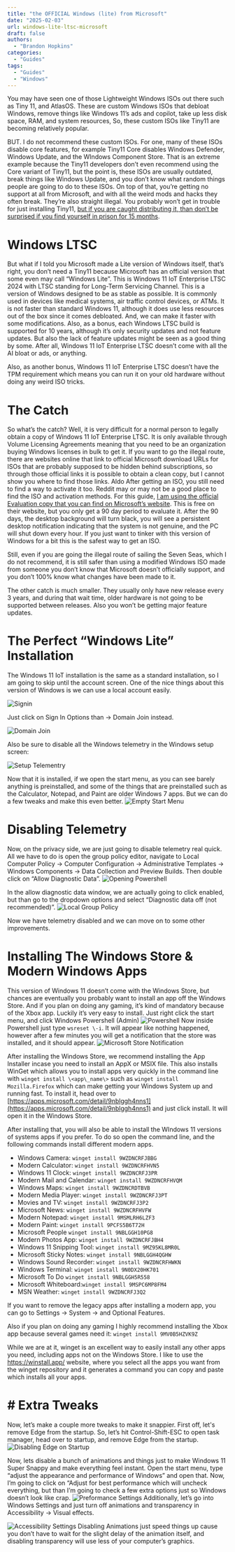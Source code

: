 ```yaml
---
title: "the OFFICIAL Windows (lite) from Microsoft"
date: "2025-02-03"
url: windows-lite-ltsc-microsoft
draft: false
authors:
  - "Brandon Hopkins"
categories:
  - "Guides"
tags:
  - "Guides"
  - "Windows"
---
```


You may have seen one of those Lightweight Windows ISOs out there such as Tiny 11, and AtlasOS. These are custom Windows ISOs that debloat Windows, remove things like Windows 11’s ads and copilot, take up less disk space, RAM, and system resources, So, these custom ISOs like Tiny11 are becoming relatively popular.

BUT. I do not recommend these custom ISOs. For one, many of these ISOs disable core features, for example Tiny11 Core disables Windows Defender, Windows Update, and the WIndows Component Store. That is an extreme example because the Tiny11 developers don’t even recommend using the Core variant of Tiny11, but the point is, these ISOs are usually outdated, break things like Windows Update, and you don’t know what random things people are going to do to these ISOs. On top of that, you’re getting no support at all from Microsoft, and with all the weird mods and hacks they often break. They’re also straight illegal. You probably won’t get in trouble for just installing Tiny11, [but if you are caught distributing it, than don’t be surprised if you find yourself in prison for 15 months](https://www.polygon.com/windows/2018/4/25/17280178/eric-lundgren-windows-restore-disks-microsoft-prison).

# Windows LTSC

But what if I told you Microsoft made a Lite version of Windows itself, that’s right, you don’t need a Tiny11 because Microsoft has an official version that some even may call “Windows Lite”. This is Windows 11 IoT Enterprise LTSC 2024 with LTSC standing for Long-Term Servicing Channel. This is a version of Windows designed to be as stable as possible. It is commonly used in devices like medical systems, air traffic control devices, or ATMs. It is not faster than standard Windows 11, although it does use less resources out of the box since it comes debloated. And, we can make it faster with some modifications. Also, as a bonus, each Windows LTSC build is supported for 10 years, although it’s only security updates and not feature updates. But also the lack of feature updates might be seen as a good thing by some. After all, Windows 11 IoT Enterprise LTSC doesn’t come with all the AI bloat or ads, or anything.

Also, as another bonus, Windows 11 IoT Enterprise LTSC doesn’t have the TPM requirement which means you can run it on your old hardware without doing any weird ISO tricks.

# The Catch

So what’s the catch? Well, it is very difficult for a normal person to legally obtain a copy of Windows 11 IoT Enterprise LTSC. It is only available through Volume Licensing Agreements meaning that you need to be an organization buying Windows licenses in bulk to get it. If you want to go the illegal route, there are websites online that link to official Microsoft download URLs for ISOs that are probably supposed to be hidden behind subscriptions, so through those official links it is possible to obtain a clean copy, but I cannot show you where to find those links. Aldo After getting an ISO, you still need to find a way to activate it too. Reddit may or may not be a good place to find the ISO and activation methods. For this guide, [I am using the official Evaluation copy that you can find on Microsoft’s website](https://www.microsoft.com/en-us/evalcenter/evaluate-windows-11-enterprise). This is free on their website, but you only get a 90 day period to evaluate it. After the 90 days, the desktop background will turn black, you will see a persistent desktop notification indicating that the system is not genuine, and the PC will shut down every hour. If you just want to tinker with this version of Windows for a bit this is the safest way to get an ISO.

Still, even if you are going the illegal route of sailing the Seven Seas, which I do not recommend, it is still safer than using a modified Windows ISO made from someone you don’t know that Microsoft doesn’t officially support, and you don’t 100% know what changes have been made to it.

The other catch is much smaller. They usually only have new release every 3 years, and during that wait time, older hardware is not going to be supported between releases. Also you won’t be getting major feature updates.

# The Perfect “Windows Lite” Installation

The Windows 11 IoT installation is the same as a standard installation, so I am going to skip until the account screen. One of the nice things about this version of Windows is we can use a local account easily.

![Signin](images/1_signin.png)

Just click on Sign In Options than \-\> Domain Join instead.

![Domain Join](images/2_domain_join.png)

Also be sure to disable all the Windows telemetry in the Windows setup screen:

![Setup Telementry](images/3_telementry.png)

Now that it is installed, if we open the start menu, as you can see barely anything is preinstalled, and some of the things that are preinstalled such as the Calculator, Notepad, and Paint  are older Windows 7 apps. But we can do a few tweaks and make this even better.
![Empty Start Menu](images/4_empty_start_menu.png)


# Disabling Telemetry

Now, on the privacy side, we are just going to disable telemetry real quick. All we have to do is open the group policy editor, navigate to Local Computer Policy \-\> Computer Configuration \-\> Administrative Templates \-\> Windows Components \-\> Data Collection and Preview Builds. Then double click on “Allow Diagnostic Data”.
![Opening Powershell](images/5_local_group_policy.png)

In the allow diagnostic data window, we are actually going to click enabled, but than go to the dropdown options and select “Diagnostic data off (not recommended)”.
![Local Group Policy](images/6_diagnostic_data_off.png)

Now we have telemetry disabled and we can move on to some other improvements.

# Installing The Windows Store & Modern Windows Apps

This version of Windows 11 doesn’t come with the Windows Store, but chances are eventually you probably want to install an app off the Windows Store. And if you plan on doing any gaming, it’s kind of mandatory because of the Xbox app. Luckily it’s very easy to install. Just right click the start menu, and click Windows Powershell (Admin) ![Powershell](images/7_opening_powershell.png)
Now inside Powershell just type `wsreset \-i`. It will appear like nothing happened, however after a few minutes you will get a notification that the store was installed, and it should appear.
![Microsoft Store Notification](images/8_win_store_notification.png)

After installing the Windows Store, we recommend installing the App Installer incase you need to install an AppX or MSIX file. This also installs WinGet which allows you to install apps very quickly in the command line with `winget install \<app\_name\>` such as `winget install Mozilla.Firefox` which can make getting your Windows System up and running fast. To install it, head over to [https://apps.microsoft.com/detail/9nblggh4nns1](https://apps.microsoft.com/detail/9nblggh4nns1) and just click install. It will open it in the Windows Store.

After installing that, you will also be able to install the WIndows 11 versions of systems apps if you prefer. To do so open the command line, and the following commands install different modern apps.

- Windows Camera: `winget install 9WZDNCRFJBBG`
- Modern Calculator: `winget install 9WZDNCRFHVN5`
- Windows 11 Clock: `winget install 9WZDNCRFJ3PR`
- Modern Mail and Calendar: `winget install 9WZDNCRFHVQM`
- Windows Maps: `winget install 9WZDNCRDTBVB`
- Modern Media Player: `winget install 9WZDNCRFJ3PT`
- Movies and TV: `winget install 9WZDNCRFJ3P2`
- Microsoft News: `winget install 9WZDNCRFHVFW`
- Modern Notepad: `winget install 9MSMLRH6LZF3`
- Modern Paint: `winget install 9PCFS5B6T72H`
- Microsoft People `winget install 9NBLGGH10PG8`
- Modern Photos App: `winget install 9WZDNCRFJBH4`
- Windows 11 Snipping Tool: `winget install 9MZ95KL8MR0L`
- Microsoft Sticky Notes: `winget install 9NBLGGH4QGHW`
- Windows Sound Recorder: `winget install 9WZDNCRFHWKN`
- Windows Terminal:  `winget install 9N0DX20HK701`
- Microsoft To Do `winget install 9NBLGGH5R558`
- Microsoft Whiteboard:`winget install 9MSPC6MP8FM4`
- MSN Weather: `winget install 9WZDNCRFJ3Q2`

If you want to remove the legacy apps after installing a modern app, you can go to Settings \-\> System \-\> and Optional Features.

Also if you plan on doing any gaming I highly recommend installing the Xbox app because several games need it: `winget install 9MV0B5HZVK9Z`

While we are at it, winget is an excellent way to easily install any other apps you need, including apps not on the Windows Store. I like to use the https://winstall.app/ website, where you select all the apps you want from the winget repository and it generates a command you can copy and paste which installs all your apps.

# \# Extra Tweaks

Now, let’s make a couple more tweaks to make it snappier. First off, let's remove Edge from the startup. So, let’s hit Control-Shift-ESC to open task manager, head over to startup, and remove Edge from the startup.
![Disabling Edge on Startup](images/9_edge_startup.png])

Now, lets disable a bunch of animations and things just to make Windows 11 Super Snappy and make everything feel instant. Open the start menu, type “adjust the appearance and performance of Windows” and open that. Now, I’m going to click on “Adjust for best performance which will uncheck everything, but than I’m going to check a few extra options just so Windows doesn’t look like crap.
![Preformance Settings](images/10_preformance_settings.png])
Additionally, let’s go into Windows Settings and just turn off animations and transparency in Accessibility \-\> Visual effects.

![Accessibility Settings](images/11_accessibility_settings.png)
Disabling Animations just speed things up cause you don’t have to wait for the slight delay of the animation itself, and disabling transparency will use less of your computer’s graphics.
